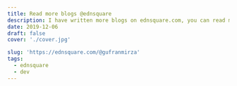 ```yaml
---
title: Read more blogs @ednsquare
description: I have written more blogs on ednsquare.com, you can read more blogs here @gufranmirza
date: 2019-12-06
draft: false
cover: './cover.jpg'

slug: 'https://ednsquare.com/@gufranmirza'
tags:
  - ednsquare
  - dev
---
```


